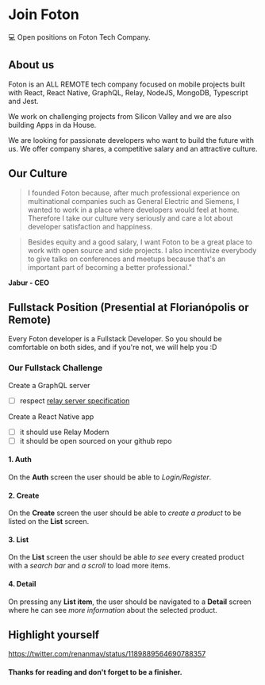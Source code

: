 # Join Foton
💻 Open positions on Foton Tech Company.

## About us
Foton is an ALL REMOTE tech company focused on mobile projects built with React, React Native, GraphQL, Relay, NodeJS, MongoDB, Typescript and Jest.

We work on challenging projects from Silicon Valley and we are also building Apps in da House.

We are looking for passionate developers who want to build the future with us.
We offer company shares, a competitive salary and an attractive culture.

## Our Culture
> I founded Foton because, after much professional experience on multinational companies such as General Electric and Siemens, I wanted to work in a place where developers would feel at home. Therefore I take our culture very seriously and care a lot about developer satisfaction and happiness.

> Besides equity and a good salary, I want Foton to be a great place to work with open source and side projects. I also incentivize everybody to give talks on conferences and meetups because that's an important part of becoming a better professional."

__Jabur - CEO__

## Fullstack Position (Presential at Florianópolis or Remote)
Every Foton developer is a Fullstack Developer. So you should be comfortable on both sides, and if you're not, we will help you :D

### Our Fullstack Challenge

Create a GraphQL server
- [ ] respect [relay server specification](https://relay.dev/docs/en/graphql-server-specification)

Create a React Native app
- [ ] it should use Relay Modern
- [ ] it should be open sourced on your github repo

#### 1. Auth

On the __Auth__ screen the user should be able to *Login/Register*.

#### 2. Create

On the __Create__ screen the user should be able to *create a product* to be listed on the __List__ screen.

#### 3. List

On the __List__ screen the user should be able *to see* every created product with a *search bar* and *a scroll* to load more items.

#### 4. Detail

On pressing any __List item__, the user should be navigated to a __Detail__ screen where he can see *more information* about the selected product.

## Highlight yourself

https://twitter.com/renanmav/status/1189889564690788357

#### Thanks for reading and don't forget to be a finisher.
